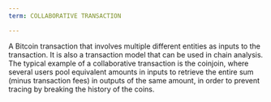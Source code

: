 ```yaml
---
term: COLLABORATIVE TRANSACTION

---
```

A Bitcoin transaction that involves multiple different entities as inputs to the transaction. It is also a transaction model that can be used in chain analysis. The typical example of a collaborative transaction is the coinjoin, where several users pool equivalent amounts in inputs to retrieve the entire sum (minus transaction fees) in outputs of the same amount, in order to prevent tracing by breaking the history of the coins.